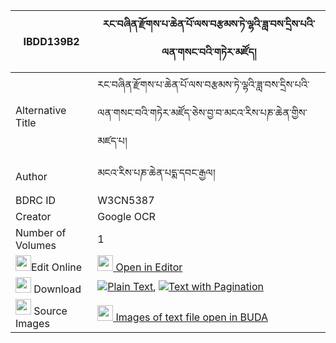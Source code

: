 |IBDD139B2|རང་བཞིན་རྫོགས་པ་ཆེན་པོ་ལས་བརྩམས་ཏེ་ལྷའི་ཟླ་བས་དྲིས་པའི་ལན་གསང་བའི་གཏེར་མཛོད། 
| --- | --- 
|Alternative Title |རང་བཞིན་རྫོགས་པ་ཆེན་པོ་ལས་བརྩམས་ཏེ་ལྷའི་ཟླ་བས་དྲིས་པའི་ལན་གསང་བའི་གཏེར་མཛོད་ཅེས་བྱ་བ་མངའ་རིས་པཎ་ཆེན་གྱིས་མཛད་པ།
|Author| མངའ་རིས་པཎ་ཆེན་པདྨ་དབང་རྒྱལ།
|BDRC ID | W3CN5387
|Creator | Google OCR
|Number of Volumes| 1
|<img width="25" src="https://img.icons8.com/color/25/000000/edit-property.png">Edit Online| [<img width="25" src="https://avatars.githubusercontent.com/u/45091458?s=200&v=4"> Open in Editor](http://editor.openpecha.org/IBDD139B2)
|<img width="25" src="https://img.icons8.com/fluent/48/000000/download-2.png"/>  Download | [![](https://img.icons8.com/color/20/000000/txt.png)Plain Text](https://github.com/Openpecha/IBDD139B2/releases/download/v1/rangshyin_dzokpa_chenpo_la_sa__plain_IBDD139B2.zip), [![](https://img.icons8.com/color/20/000000/txt.png)Text with Pagination](https://github.com/Openpecha/IBDD139B2/releases/download/v1/rangshyin_dzokpa_chenpo_la_sa__pages_IBDD139B2.zip)
|<img width="25" src="https://img.icons8.com/plasticine/100/000000/pictures-folder.png"/>  Source Images | [<img width="25" src="https://library.bdrc.io/icons/BUDA-small.svg"> Images of text file open in BUDA](https://library.bdrc.io/show/bdr:W3CN5387)